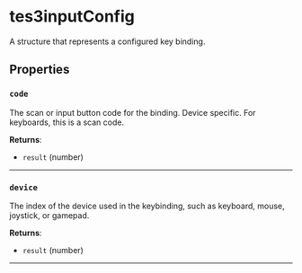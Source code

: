 <!---
	This file is autogenerated. Do not edit this file manually. Your changes will be ignored.
	More information: https://github.com/MWSE/MWSE/tree/master/docs
-->

# tes3inputConfig

A structure that represents a configured key binding.

## Properties

### `code`
<div class="search_terms" style="display: none">code</div>

The scan or input button code for the binding. Device specific. For keyboards, this is a scan code.

**Returns**:

* `result` (number)

***

### `device`
<div class="search_terms" style="display: none">device</div>

The index of the device used in the keybinding, such as keyboard, mouse, joystick, or gamepad.

**Returns**:

* `result` (number)

***

